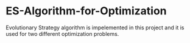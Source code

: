 # ES-Algorithm-for-Optimization
Evolutionary Strategy algorithm is impelemented in this project and it is used for two different optimization problems.

